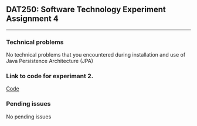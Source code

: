 ## DAT250: Software Technology Experiment Assignment 4
---
### Technical problems
No technical problems that you encountered during installation and use of Java Persistence Architecture (JPA)

### Link to code for experimant 2.
[Code](https://github.com/bernhus/dat250/tree/master/exp4/dat250-sparkjava-counter-master/counters/counters/src/main/java/todo)

### Pending issues
No pending issues